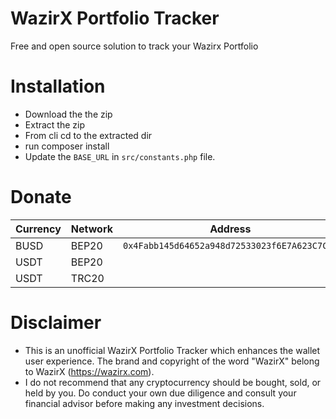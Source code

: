 # WazirX Portfolio Tracker

Free and open source solution to track your Wazirx Portfolio

# Installation

- Download the the zip
- Extract the zip
- From cli cd to the extracted dir
- run composer install
- Update the `BASE_URL` in `src/constants.php` file.

# Donate

| Currency | Network | Address                                      |
|----------|---------|----------------------------------------------|
| BUSD     | BEP20   | `0x4Fabb145d64652a948d72533023f6E7A623C7C53` |
| USDT     | BEP20   |                                              |
| USDT     | TRC20   |                                              |


# Disclaimer 
- This is an unofficial WazirX Portfolio Tracker which enhances the wallet user experience. The brand and copyright of the word "WazirX" belong to WazirX (https://wazirx.com).
- I do not recommend that any cryptocurrency should be bought, sold, or held by you. Do conduct your own due diligence and consult your financial advisor before making any investment decisions.